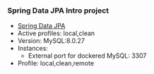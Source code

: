 ### Spring Data JPA Intro project

* [Spring Data JPA](https://docs.spring.io/spring-boot/docs/2.5.6/reference/htmlsingle/#boot-features-jpa-and-spring-data)
* Active profiles: local,clean
* Version: MySQL:8.0.27
* Instances: 
  * External port for dockered MySQL: 3307
* Profile: local,clean,remote